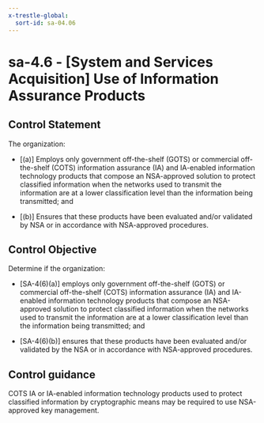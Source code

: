 ```yaml
---
x-trestle-global:
  sort-id: sa-04.06
---
```


# sa-4.6 - \[System and Services Acquisition\] Use of Information Assurance Products

## Control Statement

The organization:

- \[(a)\] Employs only government off-the-shelf (GOTS) or commercial off-the-shelf (COTS) information assurance (IA) and IA-enabled information technology products that compose an NSA-approved solution to protect classified information when the networks used to transmit the information are at a lower classification level than the information being transmitted; and

- \[(b)\] Ensures that these products have been evaluated and/or validated by NSA or in accordance with NSA-approved procedures.

## Control Objective

Determine if the organization:

- \[SA-4(6)(a)\] employs only government off-the-shelf (GOTS) or commercial off-the-shelf (COTS) information assurance (IA) and IA-enabled information technology products that compose an NSA-approved solution to protect classified information when the networks used to transmit the information are at a lower classification level than the information being transmitted; and

- \[SA-4(6)(b)\] ensures that these products have been evaluated and/or validated by the NSA or in accordance with NSA-approved procedures.

## Control guidance

COTS IA or IA-enabled information technology products used to protect classified information by cryptographic means may be required to use NSA-approved key management.

